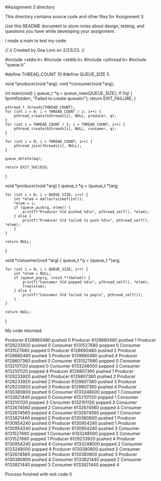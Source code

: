 #Assignment 3 directory

This directory contains source code and other files for Assignment 3.

Use this README document to store notes about design, testing, and
questions you have while developing your assignment.

I made a main to test my code:

//
// Created by Gea Loro on 2/23/23.
//

#include <stdio.h>
#include <stdlib.h>
#include <pthread.h>
#include "queue.h"

#define THREAD_COUNT 10
#define QUEUE_SIZE 5

void *producer(void *arg);
void *consumer(void *arg);

int main(void)
{
    queue_t *q = queue_new(QUEUE_SIZE);
    if (!q) {
        fprintf(stderr, "Failed to create queue\n");
        return EXIT_FAILURE;
    }

    pthread_t threads[THREAD_COUNT];
    for (int i = 0; i < THREAD_COUNT / 2; i++) {
        pthread_create(&threads[i], NULL, producer, q);
    }
    for (int i = THREAD_COUNT / 2; i < THREAD_COUNT; i++) {
        pthread_create(&threads[i], NULL, consumer, q);
    }

    for (int i = 0; i < THREAD_COUNT; i++) {
        pthread_join(threads[i], NULL);
    }

    queue_delete(&q);

    return EXIT_SUCCESS;
}

void *producer(void *arg)
{
    queue_t *q = (queue_t *)arg;

    for (int i = 0; i < QUEUE_SIZE; i++) {
        int *elem = malloc(sizeof(int));
        *elem = i;
        if (queue_push(q, elem)) {
            printf("Producer %ld pushed %d\n", pthread_self(), *elem);
        } else {
            printf("Producer %ld failed to push %d\n", pthread_self(), *elem);
        }
    }

    return NULL;
}

void *consumer(void *arg)
{
    queue_t *q = (queue_t *)arg;

    for (int i = 0; i < QUEUE_SIZE; i++) {
        int *elem = NULL;
        if (queue_pop(q, (void **)&elem)) {
            printf("Consumer %ld popped %d\n", pthread_self(), *elem);
            free(elem);
        } else {
            printf("Consumer %ld failed to pop\n", pthread_self());
        }
    }

    return NULL;
}

My code returned:

Producer 6128660480 pushed 0
Producer 6128660480 pushed 1
Producer 6129233920 pushed 0
Consumer 6131527680 popped 0
Consumer 6131527680 popped 0
Producer 6128660480 pushed 2
Producer 6128660480 pushed 3
Producer 6128660480 pushed 4
Producer 6129807360 pushed 0
Consumer 6131527680 popped 0
Consumer 6132101120 popped 0
Consumer 6133248000 popped 3
Consumer 6132101120 popped 4
Producer 6129807360 pushed 1
Producer 6129233920 pushed 1
Producer 6129807360 pushed 2
Producer 6129233920 pushed 2
Producer 6129807360 pushed 3
Producer 6129233920 pushed 3
Producer 6129807360 pushed 4
Producer 6130380800 pushed 0
Consumer 6133248000 popped 1
Consumer 6133821440 popped 0
Consumer 6132101120 popped 1
Consumer 6132101120 popped 3
Consumer 6132101120 popped 3
Consumer 6132674560 popped 2
Consumer 6132674560 popped 4
Consumer 6132674560 popped 4
Consumer 6132674560 popped 1
Consumer 6133821440 popped 2
Producer 6130380800 pushed 1
Producer 6130954240 pushed 0
Producer 6130954240 pushed 1
Producer 6130954240 pushed 2
Producer 6130954240 pushed 3
Consumer 6131527680 popped 1
Consumer 6133248000 popped 2
Consumer 6131527680 popped 1
Producer 6129233920 pushed 4
Producer 6130954240 pushed 4
Consumer 6133248000 popped 2
Consumer 6133248000 popped 4
Producer 6130380800 pushed 2
Consumer 6132674560 popped 3
Producer 6130380800 pushed 3
Producer 6130380800 pushed 4
Consumer 6133821440 popped 2
Consumer 6133821440 popped 3
Consumer 6133821440 popped 4

Process finished with exit code 0
